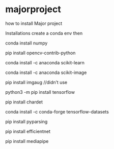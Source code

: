 # majorproject
how to install
Major project

Installations
create a conda env
then 


conda install numpy

pip install opencv-contrib-python

conda install -c anaconda scikit-learn

conda install -c anaconda scikit-image

pip install imgaug //didn’t use

python3 -m pip install tensorflow


pip install chardet

conda install -c conda-forge tensorflow-datasets

pip install pyparsing

pip install efficientnet

pip install mediapipe

